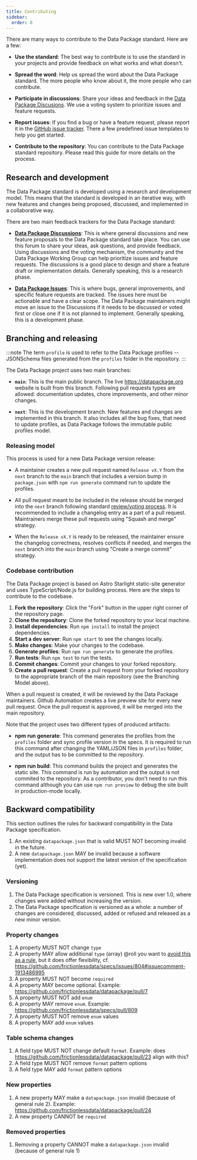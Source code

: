 ```yaml
---
title: Contributing
sidebar:
  order: 8
---
```


There are many ways to contribute to the Data Package standard. Here are a few:

- **Use the standard**: The best way to contribute is to use the standard in your projects and provide feedback on what works and what doesn't.

- **Spread the word**: Help us spread the word about the Data Package standard. The more people who know about it, the more people who can contribute.

- **Participate in discussions**: Share your ideas and feedback in the [Data Package Discusions](https://github.com/frictionlessdata/datapackage/discussions). We use a voting system to prioritize issues and feature requests.

- **Report issues**: If you find a bug or have a feature request, please report it in the [GitHub issue tracker](https://github.com/frictionlessdata/datapackage/issues). There a few predefined issue templates to help you get started.

- **Contribute to the repository**: You can contribute to the Data Package standard repository. Please read this guide for more details on the process.

## Research and development

The Data Package standard is developed using a research and development model. This means that the standard is developed in an iterative way, with new features and changes being proposed, discussed, and implemented in a collaborative way.

There are two main feedback trackers for the Data Package standard:

- **[Data Package Discussions](https://github.com/frictionlessdata/datapackage/discussions)**: This is where general discussions and new feature proposals to the Data Package standard take place. You can use this forum to share your ideas, ask questions, and provide feedback. Using discussions and the voting mechanism, the community and the Data Package Working Group can help prioritize issues and feature requests. The discussions is a good place to design and share a feature draft or implementation details. Generally speaking, this is a research phase.

- **[Data Package Issues](https://github.com/frictionlessdata/datapackage/issues)**: This is where bugs, general improvements, and specific feature requests are tracked. The issues here must be actionable and have a clear scope. The Data Package maintainers might move an issue to the Discussions if it needs to be discussed or voted first or close one if it is not planned to implement. Generally speaking, this is a development phase.

## Branching and releasing

:::note
The term `profile` is used to refer to the Data Package profiles -- JSONSchema files generated from the `profiles` folder in the repository.
:::

The Data Package project uses two main branches:

- **`main`**: This is the main public branch. The live https://datapackage.org website is built from this branch. Following pull requests types are allowed: documentation updates, chore improvements, and other minor changes.

- **`next`**: This is the development branch. New features and changes are implemented in this branch. It also includes all the bug fixes, that need to update profiles, as Data Package follows the immutable public profiles model.

### Releasing model

This process is used for a new Data Package version release:

- A maintainer creates a new pull request named `Release vX.Y` from the `next` branch to the `main` branch that includes a version bump in `package.json` with `npm run generate` command run to update the profiles.

- All pull request meant to be included in the release should be merged into the `next` branch following standard [review/voting process](/overview/governance#decision-making). It is recommended to include a changelog entry as a part of a pull request. Maintrainers merge these pull requests using "Squash and merge" strategy.

- When the `Release vX.Y` is ready to be released, the maintainer ensure the changelog correctness, resolves conflicts if needed, and merges the `next` branch into the `main` branch using "Create a merge commit" strategy.

### Codebase contribution

The Data Package project is based on Astro Starlight static-site generator and uses TypeScript/Node.js for building process. Here are the steps to contribute to the codebase.

1. **Fork the repository**: Click the "Fork" button in the upper right corner of the repository page.
2. **Clone the repository**: Clone the forked repository to your local machine.
3. **Install dependencies**: Run `npm install` to install the project dependencies.
4. **Start a dev server**: Run `npm start` to see the changes locally.
5. **Make changes**: Make your changes to the codebase.
6. **Generate profiles**: Run `npm run generate` to generate the profiles.
7. **Run tests**: Run `npm test` to run the tests.
8. **Commit changes**: Commit your changes to your forked repository.
9. **Create a pull request**: Create a pull request from your forked repository to the appropriate branch of the main repository (see the Branching Model above).

When a pull request is created, it will be reviewed by the Data Package maintainers. Github Automation creates a live preview site for every new pull request. Once the pull request is approved, it will be merged into the main repository.

Note that the project uses two different types of produced artifacts:

- **npm run generate**: This command generates the profiles from the `profiles` folder and sync profile version in the specs. It is required to run this command after changing the YAML/JSON files in `profiles` folder, and the output has to be committed to the repository.

- **npm run build**: This command builds the project and generates the static site. This command is run by automation and the output is not commited to the repository. As a contributor, you don't need to run this command although you can use `npm run preview` to debug the site built in production-mode locally.

## Backward compatibility

This section outlines the rules for backward compatibility in the Data Package specification.

1. An existing `datapackage.json` that is valid MUST NOT becoming invalid in the future.
2. A new `datapackage.json` MAY be invalid because a software implementation does not support the latest version of the specification (yet).

### Versioning

1. The Data Package specification is versioned. This is new over 1.0, where changes were added without increasing the version.
2. The Data Package specification is versioned as a whole: a number of changes are considered, discussed, added or refused and released as a new minor version.

### Property changes

1. A property MUST NOT change `type`
2. A property MAY allow additional `type` (array) @roll you want to [avoid this as a rule](https://github.com/frictionlessdata/specs/issues/873), but it does offer flexibility, cf. https://github.com/frictionlessdata/specs/issues/804#issuecomment-1913486995
3. A property MUST NOT become `required`
4. A property MAY become optional. Example: https://github.com/frictionlessdata/datapackage/pull/7
5. A property MUST NOT add `enum`
6. A property MAY remove `enum`. Example: https://github.com/frictionlessdata/specs/pull/809
7. A property MUST NOT remove `enum` values
8. A property MAY add `enum` values

### Table schema changes

1. A field type MUST NOT change default `format`. Example: does https://github.com/frictionlessdata/datapackage/pull/23 align with this?
2. A field type MUST NOT remove `format` pattern options
3. A field type MAY add `format` pattern options

### New properties

1. A new property MAY make a `datapackage.json` invalid (because of general rule 2). Example: https://github.com/frictionlessdata/datapackage/pull/24
2. A new property CANNOT be `required`

### Removed properties

1. Removing a property CANNOT make a `datapackage.json` invalid (because of general rule 1)
